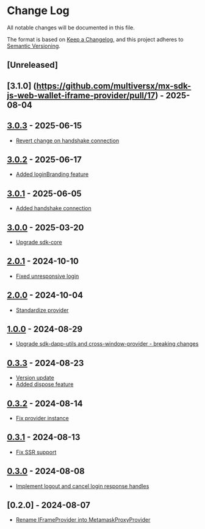 # Change Log

All notable changes will be documented in this file.

The format is based on [Keep a Changelog](https://keepachangelog.com/en/1.0.0/),
and this project adheres to [Semantic Versioning](https://semver.org/spec/v2.0.0.html).

## [Unreleased]

## [3.1.0] (https://github.com/multiversx/mx-sdk-js-web-wallet-iframe-provider/pull/17) - 2025-08-04

## [3.0.3](https://github.com/multiversx/mx-sdk-js-web-wallet-iframe-provider/pull/16) - 2025-06-15

- [Revert change on handshake connection](https://github.com/multiversx/mx-sdk-js-web-wallet-iframe-provider/pull/15)

## [3.0.2](https://github.com/multiversx/mx-sdk-js-web-wallet-iframe-provider/pull/14) - 2025-06-17

- [Added loginBranding feature](https://github.com/multiversx/mx-sdk-js-web-wallet-iframe-provider/pull/13)

## [3.0.1](https://github.com/multiversx/mx-sdk-js-web-wallet-iframe-provider/pull/12) - 2025-06-05

- [Added handshake connection](https://github.com/multiversx/mx-sdk-js-web-wallet-iframe-provider/pull/11)

## [3.0.0](https://github.com/multiversx/mx-sdk-js-web-wallet-iframe-provider/pull/10) - 2025-03-20

- [Upgrade sdk-core](https://github.com/multiversx/mx-sdk-js-web-wallet-iframe-provider/pull/8010)

## [2.0.1](https://github.com/multiversx/mx-sdk-js-web-wallet-iframe-provider/pull/9) - 2024-10-10

- [Fixed unresponsive login](https://github.com/multiversx/mx-sdk-js-web-wallet-iframe-provider/pull/8)

## [2.0.0](https://github.com/multiversx/mx-sdk-js-web-wallet-iframe-provider/pull/7) - 2024-10-04

- [Standardize provider](https://github.com/multiversx/mx-sdk-js-web-wallet-iframe-provider/pull/6)

## [1.0.0](https://github.com/multiversx/mx-sdk-js-metamask-proxy-provider/pull/13) - 2024-08-29

- [Upgrade sdk-dapp-utils and cross-window-provider - breaking changes](https://github.com/multiversx/mx-sdk-js-metamask-proxy-provider/pull/12)

## [0.3.3](https://github.com/multiversx/mx-sdk-js-metamask-proxy-provider/pull/11) - 2024-08-23

- [Version update](https://github.com/multiversx/mx-sdk-js-metamask-proxy-provider/pull/10)
- [Added dispose feature](https://github.com/multiversx/mx-sdk-js-metamask-proxy-provider/pull/9)

## [0.3.2](https://github.com/multiversx/mx-sdk-js-metamask-proxy-provider/pull/8) - 2024-08-14

- [Fix provider instance](https://github.com/multiversx/mx-sdk-js-metamask-proxy-provider/pull/7)

## [0.3.1](https://github.com/multiversx/mx-sdk-js-metamask-proxy-provider/pull/6) - 2024-08-13

- [Fix SSR support](https://github.com/multiversx/mx-sdk-js-metamask-proxy-provider/pull/5)

## [0.3.0](https://github.com/multiversx/mx-sdk-js-metamask-proxy-provider/pull/4) - 2024-08-08

- [Implement logout and cancel login response handles](https://github.com/multiversx/mx-sdk-js-metamask-proxy-provider/pull/3)

## [0.2.0] - 2024-08-07

- [Rename IFrameProvider into MetamaskProxyProvider](https://github.com/multiversx/mx-sdk-js-metamask-proxy-provider/pull/1)
